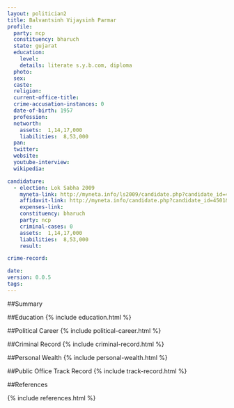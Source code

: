 ```yaml
---
layout: politician2
title: Balvantsinh Vijaysinh Parmar
profile: 
  party: ncp
  constituency: bharuch
  state: gujarat
  education: 
    level: 
    details: literate s.y.b.com, diploma
  photo: 
  sex: 
  caste: 
  religion: 
  current-office-title: 
  crime-accusation-instances: 0
  date-of-birth: 1957
  profession: 
  networth: 
    assets:  1,14,17,000
    liabilities:  8,53,000
  pan: 
  twitter: 
  website: 
  youtube-interview: 
  wikipedia: 

candidature: 
  - election: Lok Sabha 2009
    myneta-link: http://myneta.info/ls2009/candidate.php?candidate_id=4501
    affidavit-link: http://myneta.info/candidate.php?candidate_id=4501&scan=original
    expenses-link: 
    constituency: bharuch 
    party: ncp
    criminal-cases: 0
    assets:  1,14,17,000
    liabilities:  8,53,000
    result:  

crime-record: 

date: 
version: 0.0.5
tags: 
---
```

##Summary


##Education
{% include education.html %}


##Political Career
{% include political-career.html %}


##Criminal Record
{% include criminal-record.html %}


##Personal Wealth
{% include personal-wealth.html %}


##Public Office Track Record
{% include track-record.html %}


##References


{% include references.html %}